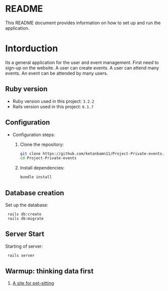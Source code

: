 # README

This README document provides information on how to set up and run the application.

# Intorduction
Its a general application for the user and event management.
First need to sign-up on the website. A user can create events. A user can attend many events. An event can be attended by many users.

## Ruby version

* Ruby version used in this project: `3.2.2`
* Rails version used in this project: `6.1.7`

## Configuration

* Configuration steps:

  1. Clone the repository:

     ```bash
     git clone https://github.com/ketanbamn11/Project-Private-events.git
     cd Project-Private-events
     ```

  2. Install dependencies:

     ```bash
     bundle install
     ```

## Database creation

Set up the database:

     rails db:create
     rails db:migrate

## Server Start

Starting of server: 
   ```bash
    rails server
```


## Warmup: thinking data first

1. [A site for pet-sitting](https://github.com/ketanbamn11/Project-Private-events/blob/main/public/pet-sitting.md)



  

